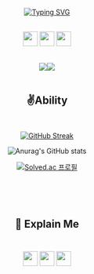 <div align="center">
  
[![Typing SVG](https://readme-typing-svg.herokuapp.com?font=Oleo+Script&color=9D9ED2&size=80&center=true&vCenter=true&width=900&height=100&lines=%E3%80%80%E3%80%80Game+Developer+DaeHyun+%E3%80%80%E3%80%80)](https://git.io/typing-svg)

<br>
<img src="https://img.shields.io/badge/Unity-5D5D5D?style=for-the-badge&logo=Unity&logoColor=white" height = "30">
<img src="https://img.shields.io/badge/C%23-8c67aa?style=for-the-badge&logo=CSharp&logoColor=white" height = "30">
<img src="https://img.shields.io/badge/C++-298cbf?style=for-the-badge&logo=c%2B%2B&&logoColor=white" height = "30">
<br>
<br>
  
![](http://github-profile-summary-cards.vercel.app/api/cards/repos-per-language?username=kdh123456&theme=dracula)![](http://github-profile-summary-cards.vercel.app/api/cards/productive-time?username=kdh123456&theme=dracula&utcOffset=8)
<br>
<br>

## ✌️Ability</br></br>

[![GitHub Streak](https://streak-stats.demolab.com/?user=kdh123456)](https://git.io/streak-stats)

![Anurag's GitHub stats](https://github-readme-stats.vercel.app/api?username=kdh123456&show_icons=true&theme=onedark)

[![Solved.ac
프로필](http://mazassumnida.wtf/api/v2/generate_badge?boj=jetmax68)](https://solved.ac/jetmax68)

<br>
<br>
<br>


## 💁 Explain Me </br></br>
<p align="center">
<a href = "mailto:jetmax68@gmail.com"></a>
<img src="https://img.shields.io/badge/Gmail-EA4335?style=for-the-badge&logo=Gmail&logoColor=white" height = "30">
<a href = "https://www.youtube.com/channel/UCWHaz7ClSJVET50exFoCMSA">
<img src="https://img.shields.io/badge/YouTube-FF4848?style=for-the-badge&logo=YouTube&logoColor=white" height = "30"></a>
<a href = "http://ggm.gondr.net/user/profile/126"><img src="https://img.shields.io/badge/Potfolio-FAED7D?style=for-the-badge&logo=Potfolio&logoColor=white" height = "30"></a>
</a>
<figcaption align="center">

